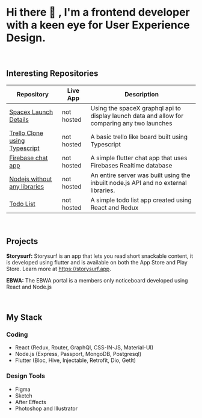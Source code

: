 # Hi there 👋 , I'm a frontend developer with a keen eye for User Experience Design.

<br>

## Interesting Repositories

| Repository | Live App | Description |
|------------|----------|-------------|
| [Spacex Launch Details](https://github.com/saurabsalhotra/spacex) | not hosted | Using the spaceX graphql api to display launch data and allow for comparing any two launches |
|[Trello Clone using Typescript](https://github.com/saurabsalhotra/typescript-trello-type-app) | not hosted | A basic trello like board built using Typescript |
| [Firebase chat app](https://github.com/saurabsalhotra/flutter-firebase-chat-app) | not hosted | A simple flutter chat app that uses Firebases Realtime database |
|[Nodejs without any libraries](https://github.com/saurabsalhotra/nodejs-without-any-libraries) | not hosted | An entire server was built using the inbuilt node.js API and no external libraries. |
| [Todo List](https://github.com/saurabsalhotra/simple-react-redux-router-todolist) | not hosted | A simple todo list app created using React and Redux |


<br>

## Projects
<b>Storysurf:</b> Storysurf is an app that lets you read short snackable content, it is developed using flutter and is available on both the App Store and Play Store. Learn more at https://storysurf.app.

<b>EBWA:</b> The EBWA portal is a members only noticeboard developed using React and Node.js

<br>

## My Stack

### Coding
- React (Redux, Router, GraphQl, CSS-IN-JS, Material-UI)
- Node.js (Express, Passport, MongoDB, Postgresql)
- Flutter (Bloc, Hive, Injectable, Retrofit, Dio, GetIt)

### Design Tools
- Figma
- Sketch
- After Effects
- Photoshop and Illustrator
